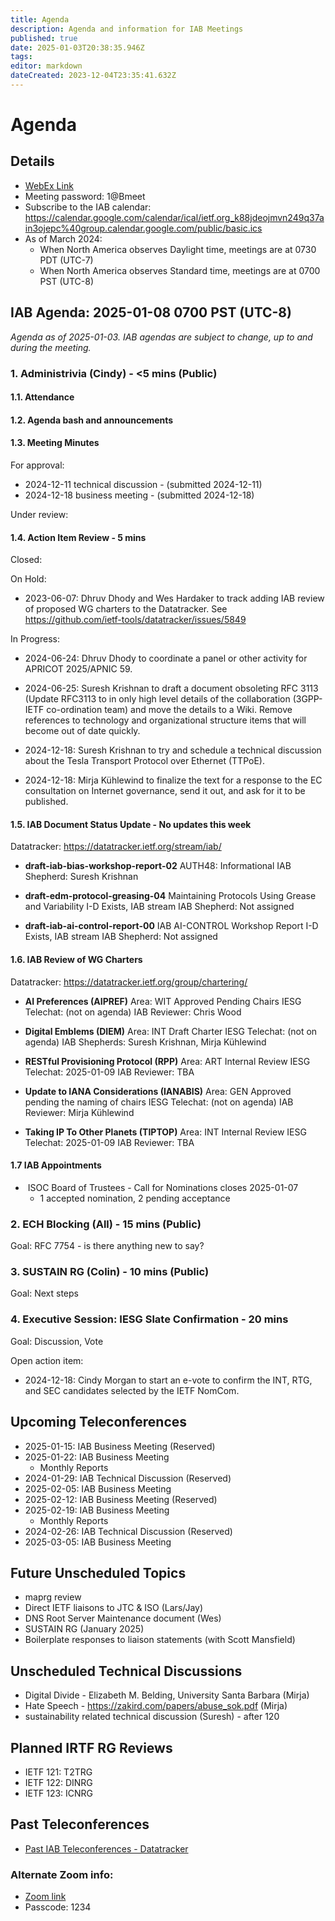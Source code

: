 ```yaml
---
title: Agenda
description: Agenda and information for IAB Meetings
published: true
date: 2025-01-03T20:38:35.946Z
tags: 
editor: markdown
dateCreated: 2023-12-04T23:35:41.632Z
---
```


# Agenda
## Details

* [WebEx Link](https://ietf.webex.com/ietf/j.php?MTID=m92c425d161e1be552b21d6b84b1c09f6)
* Meeting password: 1@Bmeet
* Subscribe to the IAB calendar: https://calendar.google.com/calendar/ical/ietf.org_k88jdeojmvn249q37ain3ojepc%40group.calendar.google.com/public/basic.ics
* As of March 2024:
    * When North America observes Daylight time, meetings are at 0730 PDT (UTC-7)
    * When North America observes Standard time, meetings are at 0700 PST (UTC-8)

## IAB Agenda: 2025-01-08 0700 PST (UTC-8) 

*Agenda as of 2025-01-03. IAB agendas are subject to change, up to and during the meeting.*


### 1. Administrivia (Cindy) - <5 mins (Public)

#### 1.1. Attendance 

#### 1.2. Agenda bash and announcements 

#### 1.3. Meeting Minutes 

For approval: 

* 2024-12-11 technical discussion - (submitted 2024-12-11)
* 2024-12-18 business meeting - (submitted 2024-12-18)

Under review:

#### 1.4. Action Item Review - 5 mins

Closed:


    
On Hold:

*  2023-06-07: Dhruv Dhody and Wes Hardaker to track adding IAB
    review of proposed WG charters to the Datatracker.
    See https://github.com/ietf-tools/datatracker/issues/5849

In Progress:
    
* 2024-06-24: Dhruv Dhody to coordinate a panel or other activity for 
    APRICOT 2025/APNIC 59.

* 2024-06-25: Suresh Krishnan to draft a document obsoleting RFC 3113 
    (Update RFC3113 to in only high level details of the collaboration 
    (3GPP-IETF co-ordination team) and move the details to a Wiki. 
    Remove references to technology and organizational structure items 
    that will become out of date quickly.

* 2024-12-18: Suresh Krishnan to try and schedule a technical 
    discussion about the Tesla Transport Protocol over Ethernet 
    (TTPoE).

* 2024-12-18: Mirja Kühlewind to finalize the text for a response to 
    the EC consultation on Internet governance, send it out, and ask 
    for it to be published.




#### 1.5. IAB Document Status Update - No updates this week

 Datatracker: https://datatracker.ietf.org/stream/iab/

*  **draft-iab-bias-workshop-report-02**
    AUTH48: Informational
    IAB Shepherd: Suresh Krishnan

*  **draft-edm-protocol-greasing-04**
    Maintaining Protocols Using Grease and Variability
    I-D Exists, IAB stream
    IAB Shepherd: Not assigned

*  **draft-iab-ai-control-report-00** 
    IAB AI-CONTROL Workshop Report
    I-D Exists, IAB stream
    IAB Shepherd: Not assigned

#### 1.6. IAB Review of WG Charters 

 Datatracker: https://datatracker.ietf.org/group/chartering/	

* **AI Preferences (AIPREF)**
    Area: WIT
    Approved Pending Chairs
    IESG Telechat: (not on agenda)
    IAB Reviewer: Chris Wood
  
* **Digital Emblems (DIEM)**
    Area: INT
    Draft Charter
    IESG Telechat: (not on agenda)
    IAB Shepherds: Suresh Krishnan, Mirja Kühlewind
    
 * **RESTful Provisioning Protocol (RPP)**
    Area: ART
    Internal Review
    IESG Telechat: 2025-01-09
    IAB Reviewer: TBA

*  **Update to IANA Considerations (IANABIS)**
    Area: GEN
    Approved pending the naming of chairs
    IESG Telechat: (not on agenda)
    IAB Reviewer: Mirja Kühlewind
    
*  **Taking IP To Other Planets (TIPTOP)**
    Area: INT
    Internal Review
    IESG Telechat: 2025-01-09
    IAB Reviewer: TBA


#### 1.7 IAB Appointments

*  ISOC Board of Trustees - Call for Nominations closes 2025-01-07
    - 1 accepted nomination, 2 pending acceptance 

### 2. ECH Blocking (All) - 15 mins (Public)

  Goal: RFC 7754 - is there anything new to say?


### 3. SUSTAIN RG (Colin) - 10 mins (Public)

  Goal: Next steps


### 4. Executive Session: IESG Slate Confirmation - 20 mins

  Goal: Discussion, Vote

  Open action item:

* 2024-12-18: Cindy Morgan to start an e-vote to confirm the INT, 
    RTG, and SEC candidates selected by the IETF NomCom.

## Upcoming Teleconferences 

* 2025-01-15: IAB Business Meeting (Reserved)
* 2025-01-22: IAB Business Meeting
    - Monthly Reports
* 2024-01-29: IAB Technical Discussion (Reserved)
* 2025-02-05: IAB Business Meeting
* 2025-02-12: IAB Business Meeting (Reserved)
* 2025-02-19: IAB Business Meeting
    - Monthly Reports
* 2024-02-26: IAB Technical Discussion (Reserved)
* 2025-03-05: IAB Business Meeting



## Future Unscheduled Topics 

* maprg review 
* Direct IETF liaisons to JTC & ISO (Lars/Jay)
* DNS Root Server Maintenance document (Wes)
* SUSTAIN RG (January 2025)
* Boilerplate responses to liaison statements (with Scott Mansfield)


## Unscheduled Technical Discussions

* Digital Divide - Elizabeth M. Belding, University Santa Barbara (Mirja)
* Hate Speech - https://zakird.com/papers/abuse_sok.pdf (Mirja)
* sustainability related technical discussion (Suresh) - after 120


## Planned IRTF RG Reviews 

* IETF 121: T2TRG
* IETF 122: DINRG
* IETF 123: ICNRG

## Past Teleconferences 

* [Past IAB Teleconferences - Datatracker](https://datatracker.ietf.org/group/iab/meetings/)



### Alternate Zoom info:

* [Zoom link](https://ietf.zoom.us/j/2649121587?pwd=dVJXTHRoQ2RqeE5tY2huWFFDdTFpdz09)
* Passcode: 1234
